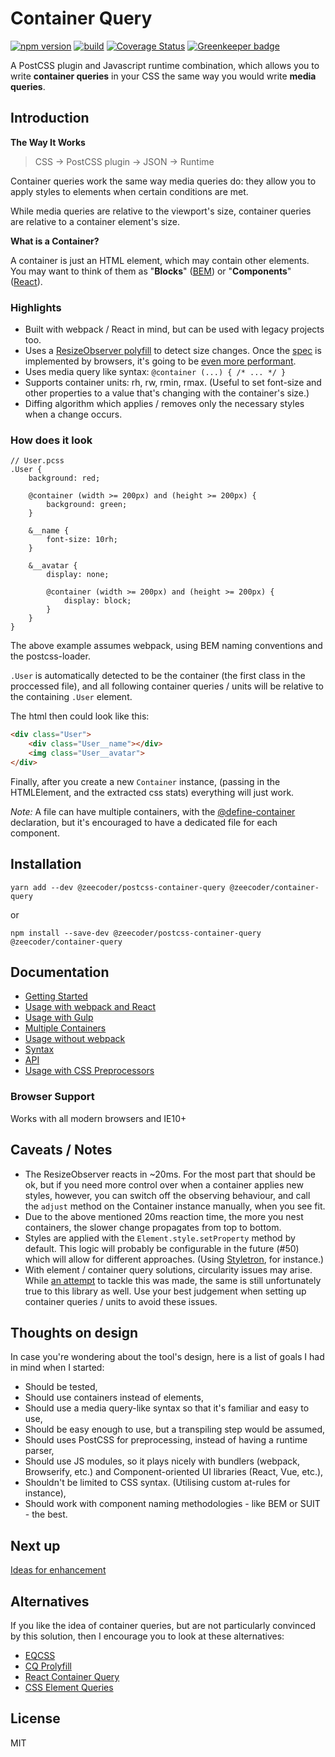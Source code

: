 # Container Query

[![npm version](https://badge.fury.io/js/%40zeecoder%2Fcontainer-query.svg)](https://npmjs.com/package/@zeecoder/container-query)
[![build](https://travis-ci.org/ZeeCoder/container-query.svg?branch=master)](https://travis-ci.org/ZeeCoder/container-query)
[![Coverage Status](https://coveralls.io/repos/github/ZeeCoder/container-query/badge.svg?branch=master)](https://coveralls.io/github/ZeeCoder/container-query?branch=master)
[![Greenkeeper badge](https://badges.greenkeeper.io/ZeeCoder/container-query.svg)](https://greenkeeper.io/)

A PostCSS plugin and Javascript runtime combination, which allows you to write
**container queries** in your CSS the same way you would write **media queries**.

## Introduction

**The Way It Works**

> CSS → PostCSS plugin → JSON → Runtime

Container queries work the same way media queries do: they allow you to apply
styles to elements when certain conditions are met.

While media queries are relative to the viewport's size, container queries are
relative to a container element's size.

**What is a Container?**

A container is just an HTML element, which may contain other elements.
You may want to think of them as "**Blocks**" ([BEM](http://getbem.com/naming/))
or "**Components**" ([React](https://facebook.github.io/react/docs/components-and-props.html)).

### Highlights

- Built with webpack / React in mind, but can be used with legacy projects too.
- Uses a [ResizeObserver polyfill](https://github.com/que-etc/resize-observer-polyfill)
to detect size changes. Once the [spec](https://wicg.github.io/ResizeObserver/)
is implemented by browsers, it's going to be [even more performant](https://developers.google.com/web/updates/2016/10/resizeobserver#out_now).
- Uses media query like syntax: `@container (...) { /* ... */ }`
- Supports container units: rh, rw, rmin, rmax. (Useful to set font-size
and other properties to a value that's changing with the container's size.)
- Diffing algorithm which applies / removes only the necessary styles when a
change occurs.

### How does it look

```pcss
// User.pcss
.User {
    background: red;
    
    @container (width >= 200px) and (height >= 200px) {
        background: green;
    }
    
    &__name {
        font-size: 10rh;
    }
    
    &__avatar {
        display: none;

        @container (width >= 200px) and (height >= 200px) {
            display: block;
        }
    }
}
```

The above example assumes webpack, using BEM naming conventions and the
postcss-loader.

`.User` is automatically detected to be the container (the first class in the
proccessed file), and all following container queries / units will be relative
to the containing `.User` element.

The html then could look like this:

```html
<div class="User">
    <div class="User__name"></div>
    <img class="User__avatar">
</div>
```

Finally, after you create a new `Container` instance, (passing in the HTMLElement,
and the extracted css stats) everything will just work.


*Note:* A file can have multiple containers, with the [@define-container](docs/multiple-containers.md)
 declaration, but it's encouraged to have a dedicated file for each component.

## Installation

`yarn add --dev @zeecoder/postcss-container-query @zeecoder/container-query`

or

`npm install --save-dev @zeecoder/postcss-container-query @zeecoder/container-query`


## Documentation

- [Getting Started](docs/getting-started.md)
- [Usage with webpack and React](docs/webpack-and-react.md)
- [Usage with Gulp](docs/gulp.md)
- [Multiple Containers](docs/multiple-containers.md)
- [Usage without webpack](docs/without-webpack.md)
- [Syntax](docs/syntax.md)
- [API](docs/api.md)
- [Usage with CSS Preprocessors](docs/css-preprocessors.md)

### Browser Support

Works with all modern browsers and IE10+

## Caveats / Notes

- The ResizeObserver reacts in ~20ms. For the most part that should be ok, but
if you need more control over when a container applies new styles, however, you
can switch off the observing behaviour, and call the `adjust` method on the
Container instance manually, when you see fit.
- Due to the above mentioned 20ms reaction time, the more you nest containers,
the slower change propagates from top to bottom.
- Styles are applied with the `Element.style.setProperty` method by default.
This logic will probably be configurable in the future (#50) which will allow for
different approaches. (Using [Styletron](https://github.com/rtsao/styletron), for
instance.)
- With element / container query solutions, circularity issues may arise. While
[an attempt](https://github.com/ZeeCoder/container-query/issues/20) to tackle
this was made, the same is still unfortunately true to this library as well.
Use your best judgement when setting up container queries / units to avoid these
issues.

## Thoughts on design

In case you're wondering about the tool's design, here is a list of goals I
had in mind when I started:

- Should be tested,
- Should use containers instead of elements,
- Should use a media query-like syntax so that it's familiar and easy to use,
- Should be easy enough to use, but a transpiling step would be assumed,
- Should uses PostCSS for preprocessing, instead of having a runtime parser,
- Should use JS modules, so it plays nicely with bundlers (webpack, Browserify,
etc.) and Component-oriented UI libraries (React, Vue, etc.),
- Shouldn't be limited to CSS syntax. (Utilising custom at-rules for instance),
- Should work with component naming methodologies - like BEM or SUIT - the best.

## Next up

[Ideas for enhancement](https://goo.gl/7XtjDe)

## Alternatives

If you like the idea of container queries, but are not particularly
convinced by this solution, then I encourage you to look at these alternatives:

- [EQCSS](https://github.com/eqcss/eqcss)
- [CQ Prolyfill](https://github.com/ausi/cq-prolyfill)
- [React Container Query](https://github.com/d6u/react-container-query)
- [CSS Element Queries](https://github.com/marcj/css-element-queries)

## License

MIT
